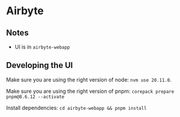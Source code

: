 # Airbyte

## Notes

- UI is in `airbyte-webapp`

## Developing the UI

Make sure you are using the right version of node: `nvm use 20.11.0`.

Make sure you are using the right version of pnpm: `corepack prepare pnpm@8.6.12 --activate`

Install dependencies: `cd airbyte-webapp && pnpm install`